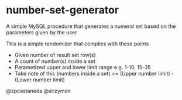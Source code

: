 # number-set-generator
A simple MySQL procedure that generates a numeral set based on the parameters given by the user

This is a simple randomizer that complies with these points
- Given number of result set row(s)
- A count of number(s) inside a set
- Parametized upper and lower limit range e.g. 1-10, 15-35
- Take note of this (numbers inside a set) >= (Upper number limit) - (Lower number limit)

@zpcastaneda
@sirzymon
